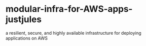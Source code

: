 # modular-infra-for-AWS-apps-justjules
a resilient, secure, and highly available infrastructure for deploying applications on AWS
